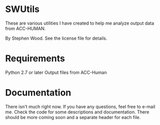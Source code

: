 # SWUtils

These are various utilities I have created to help me analyze output data from ACC-HUMAN.

By Stephen Wood. See the license file for details.

# Requirements

Python 2.7 or later
Output files from ACC-Human

# Documentation

There isn't much right now. If you have any questions, feel free to e-mail me. Check the code for some descriptions and documentation.
There should be more coming soon and a separate header for each file.
